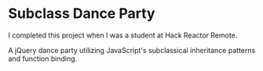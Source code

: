 # Subclass Dance Party
I completed this project when I was a student at Hack Reactor Remote.

A jQuery dance party utilizing JavaScript's subclassical inheritance patterns and function binding.

